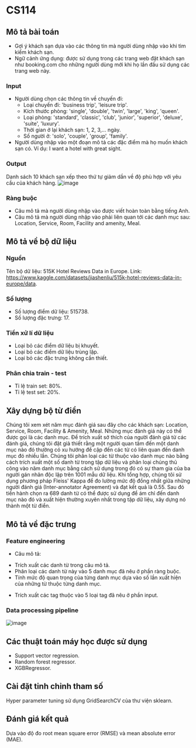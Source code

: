 # CS114

## Mô tả bài toán
- Gợi ý khách sạn dựa vào các thông tin mà người dùng nhập vào khi tìm kiếm khách sạn.
- Ngữ cảnh ứng dụng: được sử dụng trong các trang web đặt khách sạn như booking.com cho những người dùng mới khi họ lần đầu sử dụng các trang web này.

### Input
- Người dùng chọn các thông tin về chuyến đi:
  - Loại chuyến đi: 'business trip', 'leisure trip'.
  - Kích thước phòng: 'single', 'double', 'twin', 'large', 'king', 'queen'.
  - Loại phòng: 'standard', 'classic', 'club', 'junior', 'superior', 'deluxe', 'suite', 'luxury'.
  - Thời gian ở lại khách sạn: 1, 2, 3,... ngày.
  - Số người ở: 'solo', 'couple', 'group', 'family'.
- Người dùng nhập vào một đoạn mô tả các đặc điểm mà họ muốn khách sạn có. Ví dụ: I want a hotel with great sight.

### Output
Danh sách 10 khách sạn xếp theo thứ tự giảm dần về độ phù hợp với yêu cầu của khách hàng.
![image](https://github.com/Cancogang69/CS114/assets/90518328/cf744f89-1cbb-421a-b9be-78b80051b9d0)

### Ràng buộc
- Câu mô tả mà người dùng nhập vào được viết hoàn toàn bằng tiếng Anh.
- Câu mô tả mà người dùng nhập vào phải liên quan tới các danh mục sau: Location, Service, Room, Facility and amenity, Meal.

## Mô tả về bộ dữ liệu
### Nguồn
Tên bộ dữ liệu: 515K Hotel Reviews Data in Europe.
Link: https://www.kaggle.com/datasets/jiashenliu/515k-hotel-reviews-data-in-europe/data.
### Số lượng
- Số lượng điểm dữ liệu: 515738.
- Số lượng đặc trưng: 17.
### Tiền xử lí dữ liệu
- Loại bỏ các điểm dữ liệu bị khuyết.
- Loại bỏ các điểm dữ liệu trùng lặp.
- Loại bỏ các đặc trưng không cần thiết.
### Phân chia train - test
- Tỉ lệ train set: 80%.
- Tỉ lệ test set: 20%.

## Xây dựng bộ từ điển
Chúng tôi xem xét năm mục đánh giá sau đây cho các khách sạn: Location, Service, Room, Facility & Amenity, Meal. Những mục đánh giá này có thể được gọi là các danh mục. Để trích xuất sở thích của người đánh giá từ các đánh giá, chúng tôi đặt giả thiết rằng một người quan tâm đến một danh mục nào đó thường có xu hướng đề cập đến các từ có liên quan đến danh mục đó nhiều lần. Chúng tôi phân loại các từ thuộc vào danh mục nào bằng cách trích xuất một số danh từ trong tập dữ liệu và phân loại chúng thủ công vào năm danh mục bằng cách sử dụng trong đó có sự tham gia của ba người gán nhãn độc lập trên 1001 mẫu dữ liệu. Khi tổng hợp, chúng tôi sử dụng phương pháp Fleiss' Kappa để đo lường mức độ đồng nhất giữa những người đánh giá (Inter-annotator Agreement) và đạt kết quả là 0.55. Sau đó tiến hành chọn ra 689 danh từ có thể được sử dụng để ám chỉ đến danh mục nào đó và xuất hiện thường xuyên nhất trong tập dữ liệu, xây dựng nó thành một từ điển.

## Mô tả về đặc trưng
### Feature engineering
- Câu mô tả:
+ Trích xuất các danh từ trong câu mô tả.
+ Phân loại các danh từ này vào 5 danh mục đã nêu ở phần ràng buộc.
+ Tính mức độ quan trọng của từng danh mục dựa vào số lần xuất hiện của những từ thuộc từng danh mục.
- Trích xuất các tag thuộc vào 5 loại tag đã nêu ở phần input.
### Data processing pipeline
![image](https://github.com/Cancogang69/CS114/assets/90518328/6d8b274f-b976-4e21-ba28-e589c3dbc444)

## Các thuật toán máy học được sử dụng
- Support vector regression.
- Random forest regressor.
- XGBRegressor.

## Cài đặt tinh chỉnh tham số
Hyper parameter tuning sử dụng GridSearchCV của thư viện sklearn.

## Đánh giá kết quả
Dựa vào độ đo root mean square error (RMSE) và mean absolute error (MAE).

